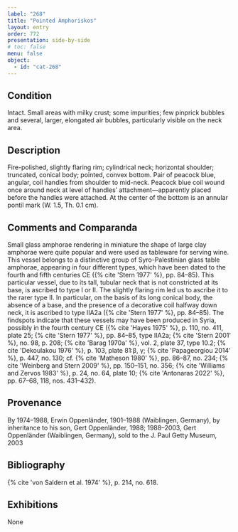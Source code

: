 ```yaml
---
label: "268"
title: "Pointed Amphoriskos"
layout: entry
order: 772
presentation: side-by-side
# toc: false
menu: false
object:
  - id: "cat-268"
---
```


## Condition

Intact. Small areas with milky crust; some impurities; few pinprick bubbles and several, larger, elongated air bubbles, particularly visible on the neck area.

## Description

Fire-polished, slightly flaring rim; cylindrical neck; horizontal shoulder; truncated, conical body; pointed, convex bottom. Pair of peacock blue, angular, coil handles from shoulder to mid-neck. Peacock blue coil wound once around neck at level of handles’ attachment—apparently placed before the handles were attached. At the center of the bottom is an annular pontil mark (W. 1.5, Th. 0.1 cm).

## Comments and Comparanda

Small glass amphorae rendering in miniature the shape of large clay amphorae were quite popular and were used as tableware for serving wine. This vessel belongs to a distinctive group of Syro-Palestinian glass table amphorae, appearing in four different types, which have been dated to the fourth and fifth centuries CE ({% cite 'Stern 1977' %}, pp. 84–85). This particular vessel, due to its tall, tubular neck that is not constricted at its base, is ascribed to type I or II. The slightly flaring rim led us to ascribe it to the rarer type II. In particular, on the basis of its long conical body, the absence of a base, and the presence of a decorative coil halfway down neck, it is ascribed to type IIA2a ({% cite 'Stern 1977' %}, pp. 84–85). The findspots indicate that these vessels may have been produced in Syria, possibly in the fourth century CE ({% cite 'Hayes 1975' %}, p. 110, no. 411, plate 25; {% cite 'Stern 1977' %}, pp. 84–85, type IIA2a; {% cite 'Stern 2001' %}, no. 98, p. 208; {% cite 'Barag 1970a' %}, vol. 2, plate 37, type 10.2; {% cite 'Dekoulakou 1976' %}, p. 103, plate 81:β, γ; {% cite 'Papageorgiou 2014' %}, p. 447, no. 130; cf. {% cite 'Matheson 1980' %}, pp. 86–87, no. 234; {% cite 'Weinberg and Stern 2009' %}, pp. 150–151, no. 356; {% cite 'Williams and Zervos 1983' %}, p. 24, no. 64, plate 10; {% cite 'Antonaras 2022' %}, pp. 67–68, 118, nos. 431–432).

## Provenance

By 1974–1988, Erwin Oppenländer, 1901–1988 (Waiblingen, Germany), by inheritance to his son, Gert Oppenländer, 1988; 1988–2003, Gert Oppenländer (Waiblingen, Germany), sold to the J. Paul Getty Museum, 2003

## Bibliography

{% cite 'von Saldern et al. 1974' %}, p. 214, no. 618.

## Exhibitions

None